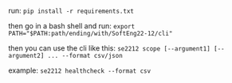 run:
`pip install -r requirements.txt`

then go in a bash shell and run:
`export PATH="$PATH:path/ending/with/SoftEng22-12/cli"`

then you can use the cli like this:
`se2212 scope [--argument1] [--argument2] ... --format csv/json` 

example:
`se2212 healthcheck --format csv`

